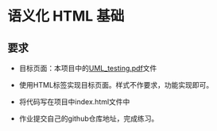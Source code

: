 # 语义化 HTML 基础 

## 要求
- 目标页面：本项目中的[UML_testing.pdf](https://github.com/twschool-full-stack-bootcamp/html_homework/tree/master/UML_testing.pdf)文件

- 使用HTML标签实现目标页面。样式不作要求，功能实现即可。

- 将代码写在项目中index.html文件中

- 作业提交自己的github仓库地址，完成练习。
